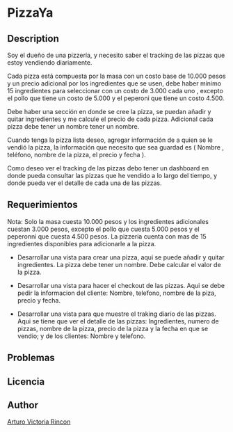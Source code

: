 # PizzaYa

## Description

Soy el dueño de una pizzería, y necesito saber el tracking de las pizzas que estoy vendiendo diariamente.

Cada pizza está compuesta por la masa con un costo base de 10.000 pesos y un precio adicional por los ingredientes que se usen, debe haber mínimo 15 ingredientes para seleccionar con un costo de 3.000 cada uno , excepto el pollo que tiene un costo de 5.000 y el peperoni que tiene un costo 4.500.

Debe haber una sección en donde se cree la pizza, se puedan añadir y quitar ingredientes y me calcule el precio de cada pizza. Adicional cada pizza debe tener un nombre tener un nombre.

Cuando tenga la pizza lista deseo, agregar información de a quien se le vendió la pizza, la información que necesito que sea guardad es ( Nombre , teléfono, nombre de la pizza, el precio y fecha ).

Como deseo ver el tracking de las pizzas debo tener un dashboard en donde pueda consultar las pizzas que he vendido a lo largo del tiempo, y donde pueda ver el detalle de cada una de las pizzas.

## Requerimientos

Nota: Solo la masa cuesta 10.000 pesos y los ingredientes adicionales cuestan 3.000 pesos, excepto el pollo que cuesta 5.000 pesos y el peperonni que cuesta 4.500 pesos. La pizzeria cuenta con mas de 15 ingredientes disponibles para adicionarle a la pizza.

- Desarrollar una vista para crear una pizza, aqui se puede añadir y quitar ingredientes. La pizza debe tener un nombre. Debe calcular el valor de la pizza.

- Desarrollar una vista para hacer el checkout de las pizzas. Aqui se debe pedir la informacion del cliente: Nombre, telefono, nombre de la piza, precio y fecha.

- Desarrollar una vista para que muestre el traking diario de las pizzas. Aqui se tiene que ver el detalle de las pizzas: Ingredientes, numero de pizzas, nombre de la pizza, precio de la pizza y la fecha en que se vendio; y de los clientes: Nombre y telefono.

## Problemas

## Licencia

## Author

[Arturo Victoria Rincon](https://github.com/arvicrin)